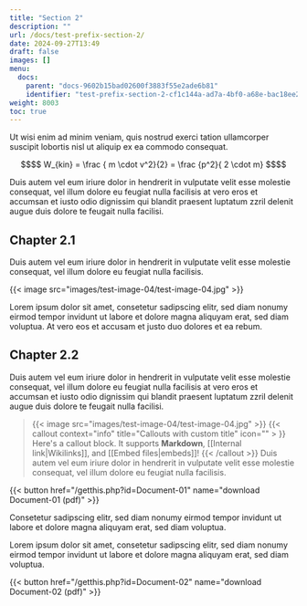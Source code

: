 ```yaml
---
title: "Section 2"
description: ""
url: /docs/test-prefix-section-2/
date: 2024-09-27T13:49
draft: false
images: []
menu:
  docs:
    parent: "docs-9602b15bad02600f3883f55e2ade6b81"
    identifier: "test-prefix-section-2-cf1c144a-ad7a-4bf0-a68e-bac18ee26f52"
weight: 8003
toc: true
---
```



Ut wisi enim ad minim veniam, quis nostrud exerci tation ullamcorper suscipit lobortis nisl ut aliquip ex ea commodo consequat. 
```math {.text-center}
$$
 W_{kin} = \frac { m \cdot v^2}{2} = \frac {p^2}{ 2 \cdot m} 
$$
```

Duis autem vel eum iriure dolor in hendrerit in vulputate velit esse molestie consequat, vel illum dolore eu feugiat nulla facilisis at vero eros et accumsan et iusto odio dignissim qui blandit praesent luptatum zzril delenit augue duis dolore te feugait nulla facilisi.   

## Chapter 2.1

Duis autem vel eum iriure dolor in hendrerit in vulputate velit esse molestie consequat, vel illum dolore eu feugiat nulla facilisis.   

{{< image src="images/test-image-04/test-image-04.jpg" >}}

Lorem ipsum dolor sit amet, consetetur sadipscing elitr, sed diam nonumy eirmod tempor invidunt ut labore et dolore magna aliquyam erat, sed diam voluptua. At vero eos et accusam et justo duo dolores et ea rebum. 

## Chapter 2.2

Duis autem vel eum iriure dolor in hendrerit in vulputate velit esse molestie consequat, vel illum dolore eu feugiat nulla facilisis at vero eros et accumsan et iusto odio dignissim qui blandit praesent luptatum zzril delenit augue duis dolore te feugait nulla facilisi. 

> {{< image src="images/test-image-04/test-image-04.jpg" >}}
{{< callout context="info" title="Callouts with custom title" icon="" > }} Here's a callout block.
It supports **Markdown**, [[Internal link|Wikilinks]], and [[Embed files|embeds]]! {{< /callout >}}
Duis autem vel eum iriure dolor in hendrerit in vulputate velit esse molestie consequat, vel illum dolore eu feugiat nulla facilisis.   

{{< button href="/getthis.php?id=Document-01" name="download Document-01 (pdf)" >}}

Consetetur sadipscing elitr, sed diam nonumy eirmod tempor invidunt ut labore et dolore magna aliquyam erat, sed diam voluptua.

Lorem ipsum dolor sit amet, consetetur sadipscing elitr, sed diam nonumy eirmod tempor invidunt ut labore et dolore magna aliquyam erat, sed diam voluptua.

{{< button href="/getthis.php?id=Document-02" name="download Document-02 (pdf)" >}}